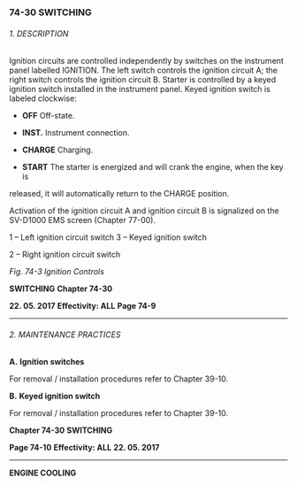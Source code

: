 ### 74-30 SWITCHING

###### 1. DESCRIPTION
Ignition circuits are controlled independently by switches on the instrument panel
labelled IGNITION. The left switch controls the ignition circuit A; the right switch
controls the ignition circuit B. Starter is controlled by a keyed ignition switch installed
in the instrument panel. Keyed ignition switch is labeled clockwise:

   - **OFF** Off-state.

   - **INST.** Instrument connection.

   - **CHARGE** Charging.

   - **START** The starter is energized and will crank the engine, when the key is

released, it will automatically return to the CHARGE position.

Activation of the ignition circuit A and ignition circuit B is signalized on the SV-D1000
EMS screen (Chapter 77-00).

1 – Left ignition circuit switch 3 – Keyed ignition switch

2 – Right ignition circuit switch

_Fig. 74-3 Ignition Controls_

**SWITCHING** **Chapter 74-30**

**22. 05. 2017** **Effectivity: ALL** **Page 74-9**


-----

###### 2. MAINTENANCE PRACTICES

**A.** **Ignition switches**

For removal / installation procedures refer to Chapter 39-10.

**B.** **Keyed ignition switch**

For removal / installation procedures refer to Chapter 39-10.

**Chapter 74-30** **SWITCHING**

**Page 74-10** **Effectivity: ALL** **22. 05. 2017**


-----

**ENGINE COOLING**

